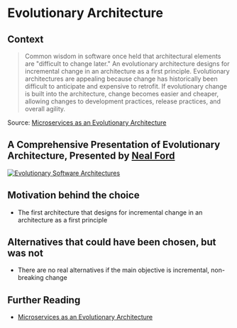 # Evolutionary Architecture

## Context

> Common wisdom in software once held that architectural elements are "difficult to change later." An evolutionary architecture designs for incremental change in an architecture as a first principle. Evolutionary architectures are appealing because change has historically been difficult to anticipate and expensive to retrofit. If evolutionary change is built into the architecture, change becomes easier and cheaper, allowing changes to development practices, release practices, and overall agility.

Source: [Microservices as an Evolutionary Architecture](https://www.thoughtworks.com/insights/blog/microservices-evolutionary-architecture)

## A Comprehensive Presentation of Evolutionary Architecture, Presented by [Neal Ford](http://nealford.com/)

[![Evolutionary Software Architectures](http://img.youtube.com/vi/SzSZpZI02Jg/0.jpg)](https://www.youtube.com/watch?v=SzSZpZI02Jg)


## Motivation behind the choice
* The first architecture that designs for incremental change in an architecture as a first principle

## Alternatives that could have been chosen, but was not
* There are no real alternatives if the main objective is incremental, non-breaking change

## Further Reading
* [Microservices as an Evolutionary Architecture](https://www.thoughtworks.com/insights/blog/microservices-evolutionary-architecture)
